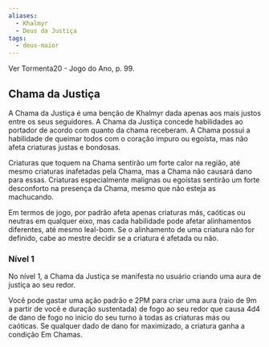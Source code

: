```yaml
---
aliases:
  - Khalmyr
  - Deus da Justiça
tags:
  - deus-maior
---
```

Ver Tormenta20 - Jogo do Ano, p. 99.

## Chama da Justiça
A Chama da Justiça é uma benção de Khalmyr dada apenas aos mais justos entre os seus seguidores. A Chama da Justiça concede habilidades ao portador de acordo com quanto da chama receberam. A Chama possui a habilidade de queimar todos com o coração impuro ou egoísta, mas não afeta criaturas justas e bondosas.

Criaturas que toquem na Chama sentirão um forte calor na região, até mesmo criaturas inafetadas pela Chama, mas a Chama não causará dano para essas. Criaturas especialmente malignas ou egoístas sentirão um forte desconforto na presença da Chama, mesmo que não esteja as machucando.

Em termos de jogo, por padrão afeta apenas criaturas más, caóticas ou neutras em qualquer eixo, mas cada habilidade pode afetar alinhamentos diferentes, até mesmo leal-bom. Se o alinhamento de uma criatura não for definido, cabe ao mestre decidir se a criatura é afetada ou não.

### Nível 1
No nível 1, a Chama da Justiça se manifesta no usuário criando uma aura de justiça ao seu redor.

Você pode gastar uma ação padrão e 2PM para criar uma aura (raio de 9m a partir de você e duração sustentada) de fogo ao seu redor que causa 4d4 de dano de fogo no inicio do seu turno à todas as criaturas más ou caóticas. Se qualquer dado de dano for maximizado, a criatura ganha a condição Em Chamas.
